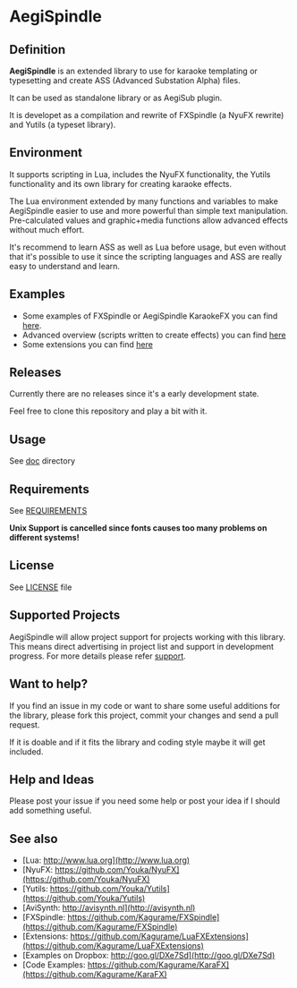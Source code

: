 AegiSpindle
===========

Definition
----------
**AegiSpindle** is an extended library to use for karaoke templating or typesetting and create ASS (Advanced Substation Alpha) files. 

It can be used as standalone library or as AegiSub plugin. 

It is developet as a compilation and rewrite of FXSpindle (a NyuFX rewrite) and Yutils (a typeset library).

Environment
-----------
It supports scripting in Lua, includes the NyuFX functionality, the Yutils functionality and its own library for creating karaoke effects. 

The Lua environment extended by many functions and variables to make AegiSpindle easier to use and more powerful than simple text manipulation. Pre-calculated values and graphic+media functions allow advanced effects without much effort.

It's recommend to learn ASS as well as Lua before usage, but even without that it's possible to use it since the scripting languages and ASS are really easy to understand and learn.

Examples
--------
* Some examples of FXSpindle or AegiSpindle KaraokeFX you can find [here](http://goo.gl/DXe7Sd).
* Advanced overview (scripts written to create effects) you can find [here](https://github.com/Kagurame/KaraFX)
* Some extensions you can find [here](https://github.com/Kagurame/LuaFXExtensions)

Releases
--------
Currently there are no releases since it's a early development state.

Feel free to clone this repository and play a bit with it.

Usage
-----
See [doc](doc/README.md) directory

Requirements
------------
See [REQUIREMENTS](deps)

**Unix Support is cancelled since fonts causes too many problems on different systems!**

License
-------
See [LICENSE](LICENSE) file

Supported Projects
------------------
AegiSpindle will allow project support for projects working with this library. This means direct advertising in project list and support in development progress. For more details please refer [support](support).

Want to help?
-------------
If you find an issue in my code or want to share some useful additions for the library, please fork this project, commit your changes and send a pull request.

If it is doable and if it fits the library and coding style maybe it will get included.

Help and Ideas
---------------
Please post your issue if you need some help or post your idea if I should add something useful.

See also
--------
* [Lua: http://www.lua.org](http://www.lua.org)
* [NyuFX: https://github.com/Youka/NyuFX](https://github.com/Youka/NyuFX)
* [Yutils: https://github.com/Youka/Yutils](https://github.com/Youka/Yutils)
* [AviSynth: http://avisynth.nl](http://avisynth.nl)
* [FXSpindle: https://github.com/Kagurame/FXSpindle](https://github.com/Kagurame/FXSpindle)
* [Extensions: https://github.com/Kagurame/LuaFXExtensions](https://github.com/Kagurame/LuaFXExtensions)
* [Examples on Dropbox: http://goo.gl/DXe7Sd](http://goo.gl/DXe7Sd)
* [Code Examples: https://github.com/Kagurame/KaraFX](https://github.com/Kagurame/KaraFX)